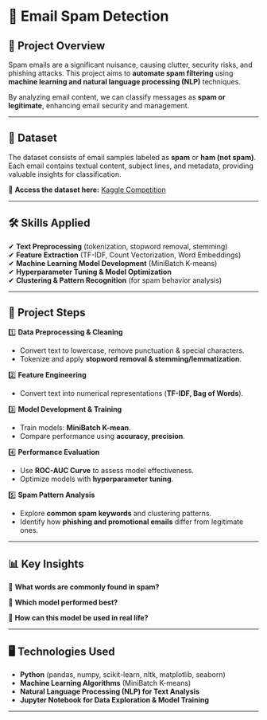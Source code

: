 # 📧 Email Spam Detection  

## 📌 Project Overview  
Spam emails are a significant nuisance, causing clutter, security risks, and phishing attacks. This project aims to **automate spam filtering** using **machine learning and natural language processing (NLP)** techniques.  

By analyzing email content, we can classify messages as **spam or legitimate**, enhancing email security and management.  

---

## 📂 Dataset  
The dataset consists of email samples labeled as **spam** or **ham (not spam)**. Each email contains textual content, subject lines, and metadata, providing valuable insights for classification.  

🔗 **Access the dataset here:** [Kaggle Competition](https://www.kaggle.com/competitions/spam-detection-competition-2-by-tahaluf/overview)  

---

## 🛠️ Skills Applied  
✔ **Text Preprocessing** (tokenization, stopword removal, stemming)  
✔ **Feature Extraction** (TF-IDF, Count Vectorization, Word Embeddings)  
✔ **Machine Learning Model Development** (MiniBatch K-means)  
✔ **Hyperparameter Tuning & Model Optimization**  
✔ **Clustering & Pattern Recognition** (for spam behavior analysis)  

---

## 📜 Project Steps  
1️⃣ **Data Preprocessing & Cleaning**  
   - Convert text to lowercase, remove punctuation & special characters.  
   - Tokenize and apply **stopword removal & stemming/lemmatization**.  

2️⃣ **Feature Engineering**  
   - Convert text into numerical representations (**TF-IDF, Bag of Words**).  

3️⃣ **Model Development & Training**  
   - Train models: **MiniBatch K-mean**.  
   - Compare performance using **accuracy, precision**.  

4️⃣ **Performance Evaluation**  
   - Use **ROC-AUC Curve** to assess model effectiveness.  
   - Optimize models with **hyperparameter tuning**.  

5️⃣ **Spam Pattern Analysis**  
   - Explore **common spam keywords** and clustering patterns.  
   - Identify how **phishing and promotional emails** differ from legitimate ones.  

---

## 📊 Key Insights  
📌 **What words are commonly found in spam?**  

📌 **Which model performed best?**  

📌 **How can this model be used in real life?**  

---

## 🖥️ Technologies Used  
- **Python** (pandas, numpy, scikit-learn, nltk, matplotlib, seaborn)  
- **Machine Learning Algorithms** (MiniBatch K-means)  
- **Natural Language Processing (NLP) for Text Analysis**  
- **Jupyter Notebook for Data Exploration & Model Training**  

---
